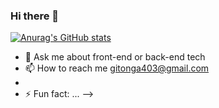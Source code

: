 ### Hi there 👋



[![Anurag's GitHub stats](https://github-readme-stats.vercel.app/api?username=Lord-Gitonga)](https://github.com/Lord-Gitonga/github-readme-stats)

- 💬 Ask me about front-end or back-end tech
- 📫 How to reach me gitonga403@gmail.com
- 
- ⚡ Fun fact: ...
-->
